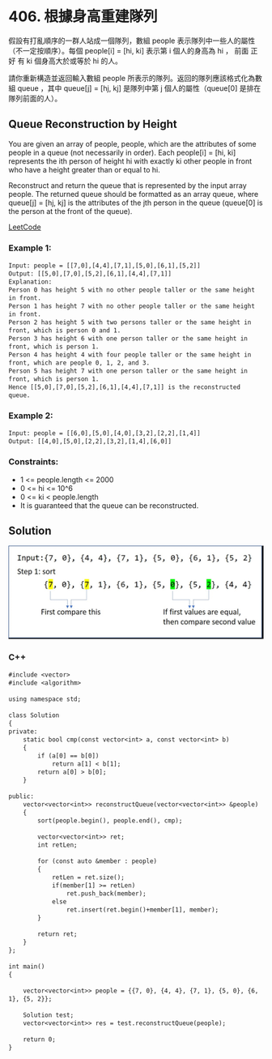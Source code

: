 # 406. 根據身高重建隊列

假設有打亂順序的一群人站成一個隊列，數組 people 表示隊列中一些人的屬性（不一定按順序）。每個 people[i] = [hi, ki] 表示第 i 個人的身高為 hi ，
前面 正好 有 ki 個身高大於或等於 hi 的人。

請你重新構造並返回輸入數組 people 所表示的隊列。返回的隊列應該格式化為數組 queue ，其中 queue[j] = [hj, kj]
是隊列中第 j 個人的屬性（queue[0] 是排在隊列前面的人）。

## Queue Reconstruction by Height
You are given an array of people, people, which are the attributes of some people in a queue (not necessarily in order). Each people[i] = [hi, ki] represents the ith person of height hi with exactly ki other people in front who have a height greater than or equal to hi.

Reconstruct and return the queue that is represented by the input array people. The returned queue should be formatted as an array queue, where queue[j] = [hj, kj] is the attributes of the jth person in the queue (queue[0] is the person at the front of the queue).

[LeetCode](https://leetcode.com/problems/queue-reconstruction-by-height)

### Example 1:

```
Input: people = [[7,0],[4,4],[7,1],[5,0],[6,1],[5,2]]
Output: [[5,0],[7,0],[5,2],[6,1],[4,4],[7,1]]
Explanation:
Person 0 has height 5 with no other people taller or the same height in front.
Person 1 has height 7 with no other people taller or the same height in front.
Person 2 has height 5 with two persons taller or the same height in front, which is person 0 and 1.
Person 3 has height 6 with one person taller or the same height in front, which is person 1.
Person 4 has height 4 with four people taller or the same height in front, which are people 0, 1, 2, and 3.
Person 5 has height 7 with one person taller or the same height in front, which is person 1.
Hence [[5,0],[7,0],[5,2],[6,1],[4,4],[7,1]] is the reconstructed queue.
```

### Example 2:

```
Input: people = [[6,0],[5,0],[4,0],[3,2],[2,2],[1,4]]
Output: [[4,0],[5,0],[2,2],[3,2],[1,4],[6,0]]
```

### Constraints:

* 1 <= people.length <= 2000
* 0 <= hi <= 10^6
* 0 <= ki < people.length
* It is guaranteed that the queue can be reconstructed.


## Solution  

<img src="img/406.gif" width = "1061"/>

### C++
```
#include <vector>
#include <algorithm>

using namespace std;

class Solution
{
private:
    static bool cmp(const vector<int> a, const vector<int> b)
    {
        if (a[0] == b[0])
            return a[1] < b[1];
        return a[0] > b[0];
    }

public:
    vector<vector<int>> reconstructQueue(vector<vector<int>> &people)
    {
        sort(people.begin(), people.end(), cmp);

        vector<vector<int>> ret;
        int retLen;

        for (const auto &member : people)
        {
            retLen = ret.size();
            if(member[1] >= retLen) 
                ret.push_back(member);
            else
                ret.insert(ret.begin()+member[1], member);
        }

        return ret;
    }
};

int main()
{

    vector<vector<int>> people = {{7, 0}, {4, 4}, {7, 1}, {5, 0}, {6, 1}, {5, 2}};

    Solution test;
    vector<vector<int>> res = test.reconstructQueue(people);

    return 0;
}
```